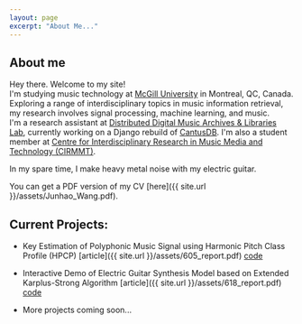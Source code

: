 ```yaml
---
layout: page
excerpt: "About Me..."
---
```

## About me

Hey there. Welcome to my site! \
I'm studying music technology at [McGill University](https://www.mcgill.ca/) in Montreal, QC, Canada. \
Exploring a range of interdisciplinary topics in music information retrieval, my research involves signal processing, machine learning, and music. \
I'm a research assistant at [Distributed Digital Music Archives & Libraries Lab](https://ddmal.music.mcgill.ca/), currently working on a Django rebuild of [CantusDB](http://cantus.uwaterloo.ca/). I'm also a student member at [Centre for Interdisciplinary Research in Music Media and Technology (CIRMMT)](https://www.cirmmt.org/).

In my spare time, I make heavy metal noise with my electric guitar. 

You can get a PDF version of my CV [here]({{ site.url }}/assets/Junhao_Wang.pdf).

## Current Projects:

- Key Estimation of Polyphonic Music Signal using Harmonic Pitch Class Profile (HPCP) [article]({{ site.url }}/assets/605_report.pdf) [code](https://github.com/jwang44/HPCP-Key-Finder)
- Interactive Demo of Electric Guitar Synthesis Model based on Extended Karplus-Strong Algorithm [article]({{ site.url }}/assets/618_report.pdf) [code](https://github.com/jwang44/KS-extended)

- More projects coming soon...
